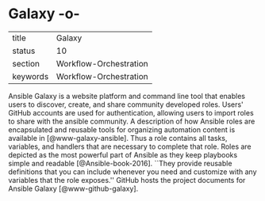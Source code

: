 # Galaxy -o-


|          |                        |
| -------- | ---------------------- |
| title    | Galaxy                 | 
| status   | 10                     |
| section  | Workflow-Orchestration |
| keywords | Workflow-Orchestration |



Ansible Galaxy is a website platform and command line tool that
enables users to discover, create, and share community developed
roles. Users' GitHub accounts are used for authentication, allowing
users to import roles to share with the ansible community. A
description of how Ansible roles are encapsulated and reusable tools
for organizing automation content is available
in [@www-galaxy-ansible]. Thus a role contains all tasks,
variables, and handlers that are necessary to complete that
role. Roles are depicted as the most powerful part of Ansible as they
keep playbooks simple and readable [@Ansible-book-2016]. ``They
provide reusable definitions that you can include whenever you need
and customize with any variables that the role exposes.'' GitHub hosts
the project documents for Ansible Galaxy [@www-github-galaxy].




